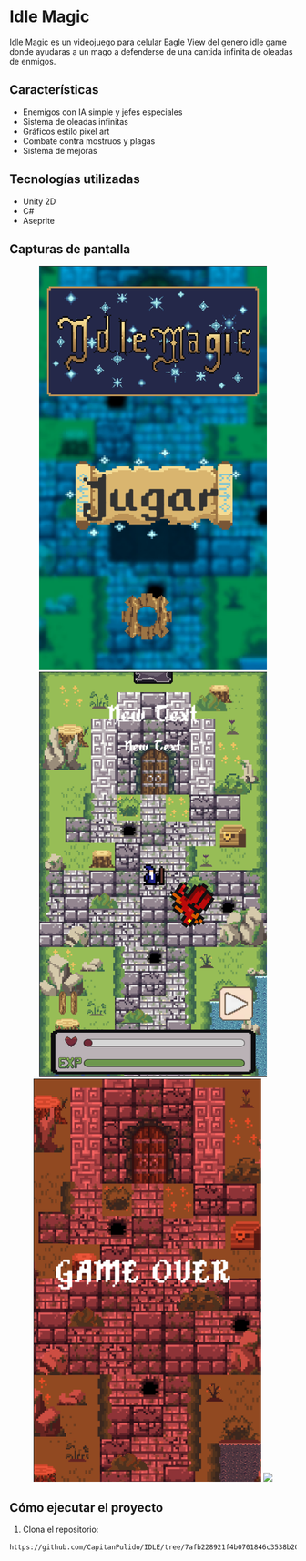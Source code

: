 # Idle Magic

Idle Magic es un videojuego para celular Eagle View del genero idle game donde ayudaras a un mago a defenderse de una cantida infinita de oleadas de enmigos. 

##  Características

-  Enemigos con IA simple y jefes especiales
-  Sistema de oleadas infinitas
-  Gráficos estilo pixel art
-  Combate contra mostruos y plagas
-  Sistema de mejoras

##  Tecnologías utilizadas

- Unity 2D
- C#
- Aseprite

## Capturas de pantalla

<p align="center">
  <img src="./Assets/GitHub/MP.png" width="400"/>
  <img src="./Assets/GitHub/GAME.png" width="400"/>
  <img src="./Assets/GitHub/MD.png" width="400"/>
   <img src="./Assets/GitHub/GIF.gif" width="400"/>
</p>

##  Cómo ejecutar el proyecto

1. Clona el repositorio:
```bash
https://github.com/CapitanPulido/IDLE/tree/7afb228921f4b0701846c3538b20a1229eeac29f
